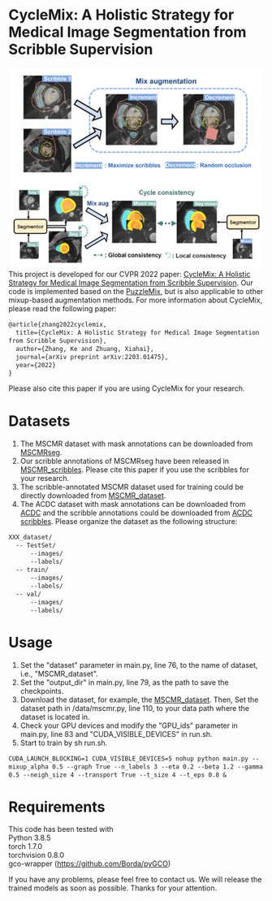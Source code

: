 # CycleMix: A Holistic Strategy for Medical Image Segmentation from Scribble Supervision
![avatar](CycleMix.png)
This project is developed for our CVPR 2022 paper: [CycleMix: A Holistic Strategy for Medical Image Segmentation from Scribble Supervision](https://arxiv.org/abs/2203.01475). Our code is implemented based on the [PuzzleMix](https://github.com/snu-mllab/PuzzleMix), but is also applicable to other mixup-based augmentation methods. For more information about CycleMix, please read the following paper:

```
@article{zhang2022cyclemix,
  title={CycleMix: A Holistic Strategy for Medical Image Segmentation from Scribble Supervision},
  author={Zhang, Ke and Zhuang, Xiahai},
  journal={arXiv preprint arXiv:2203.01475},
  year={2022}
}
```
Please also cite this paper if you are using CycleMix for your research.

# Datasets
1. The MSCMR dataset with mask annotations can be downloaded from [MSCMRseg](https://zmiclab.github.io/zxh/0/mscmrseg19/data.html).
2. Our scribble annotations of MSCMRseg have been released in [MSCMR_scribbles](https://github.com/BWGZK/CycleMix/tree/main/MSCMR_scribbles). Please cite this paper if you use the scribbles for your research.
3. The scribble-annotated MSCMR dataset used for training could be directly downloaded from [MSCMR_dataset](https://github.com/BWGZK/CycleMix/tree/main/MSCMR_dataset). 
4. The ACDC dataset with mask annotations can be downloaded from [ACDC](https://www.creatis.insa-lyon.fr/Challenge/acdc/) and the scribble annotations could be downloaded from [ACDC scribbles](https://vios-s.github.io/multiscale-adversarial-attention-gates/data). Please organize the dataset as the following structure:
```
XXX_dataset/
  -- TestSet/
      --images/
      --labels/
  -- train/
      --images/
      --labels/
  -- val/
      --images/
      --labels/
```

# Usage
1. Set the "dataset" parameter in main.py, line 76, to the name of dataset, i.e., "MSCMR_dataset".
2. Set the "output_dir" in main.py, line 79, as the path to save the checkpoints. 
3. Download the dataset, for example, the [MSCMR_dataset](https://github.com/BWGZK/CycleMix/tree/main/MSCMR_dataset). Then, Set the dataset path in /data/mscmr.py, line 110, to your data path where the dataset is located in.
4. Check your GPU devices and modify the "GPU_ids" parameter in main.py, line 83 and "CUDA_VISIBLE_DEVICES" in run.sh.
5. Start to train by sh run.sh.
```
CUDA_LAUNCH_BLOCKING=1 CUDA_VISIBLE_DEVICES=5 nohup python main.py --mixup_alpha 0.5 --graph True --n_labels 3 --eta 0.2 --beta 1.2 --gamma 0.5 --neigh_size 4 --transport True --t_size 4 --t_eps 0.8 &
```

# Requirements

This code has been tested with  
Python 3.8.5  
torch  1.7.0  
torchvision 0.8.0  
gco-wrapper (https://github.com/Borda/pyGCO)  



If you have any problems, please feel free to contact us. We will release the trained models as soon as possible. Thanks for your attention.
